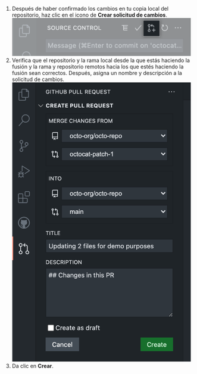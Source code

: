 1. Después de haber confirmado los cambios en tu copia local del repositorio, haz clic en el icono de **Crear solicitud de cambios**. ![Barra lateral de control de código fuente con el botón de preparación resaltado](/assets/images/help/codespaces/codespaces-commit-pr-button.png)
1. Verifica que el repositorio y la rama local desde la que estás haciendo la fusión y la rama y repositorio remotos hacia los que estés haciendo la fusión sean correctos. Después, asigna un nombre y descripción a la solicitud de cambios. ![Barra lateral de control de código fuente con el botón de preparación resaltado](/assets/images/help/codespaces/codespaces-commit-pr.png)
1. Da clic en **Crear**.
